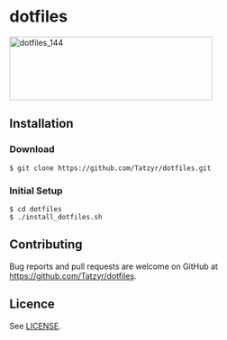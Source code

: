 # dotfiles

<img src="https://cloud.githubusercontent.com/assets/1025461/9385762/2b67bf3c-4793-11e5-80a8-05088feaa18f.png" width="360" height="113" alt="dotfiles_144">

## Installation

### Download

```
$ git clone https://github.com/Tatzyr/dotfiles.git
```

### Initial Setup

```
$ cd dotfiles
$ ./install_dotfiles.sh
```

## Contributing

Bug reports and pull requests are welcome on GitHub at https://github.com/Tatzyr/dotfiles.


## Licence

See [LICENSE](LICENSE).
